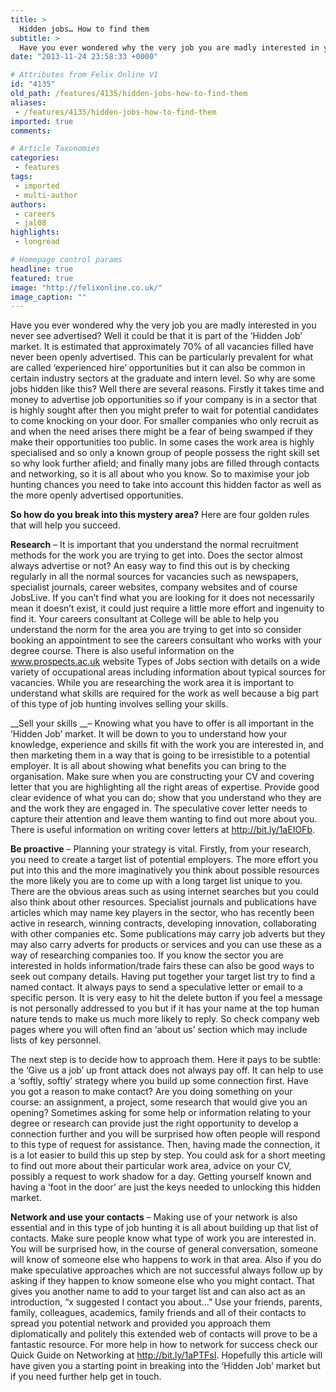 ```yaml
---
title: >
  Hidden jobs… How to find them
subtitle: >
  Have you ever wondered why the very job you are madly interested in you never see advertised?
date: "2013-11-24 23:58:33 +0000"

# Attributes from Felix Online V1
id: "4135"
old_path: /features/4135/hidden-jobs-how-to-find-them
aliases:
 - /features/4135/hidden-jobs-how-to-find-them
imported: true
comments:

# Article Taxonomies
categories:
 - features
tags:
 - imported
 - multi-author
authors:
 - careers
 - jal08
highlights:
 - longread

# Homepage control params
headline: true
featured: true
image: "http://felixonline.co.uk/"
image_caption: ""
---
```


Have you ever wondered why the very job you are madly interested in you never see advertised? Well it could be that it is part of the ‘Hidden Job’ market. It is estimated that approximately 70% of all vacancies filled have never been openly advertised. This can be particularly prevalent for what are called ‘experienced hire’ opportunities but it can also be common in certain industry sectors at the graduate and intern level. So why are some jobs hidden like this? Well there are several reasons. Firstly it takes time and money to advertise job opportunities so if your company is in a sector that is highly sought after then you might prefer to wait for potential candidates to come knocking on your door. For smaller companies who only recruit as and when the need arises there might be a fear of being swamped if they make their opportunities too public. In some cases the work area is highly specialised and so only a known group of people possess the right skill set so why look further afield; and finally many jobs are filled through contacts and networking, so it is all about who you know. So to maximise your job hunting chances you need to take into account this hidden factor as well as the more openly advertised opportunities.

__So how do you break into this mystery area?__
 Here are four golden rules that will help you succeed.

__Research__ – It is important that you understand the normal recruitment methods for the work you are trying to get into. Does the sector almost always advertise or not? An easy way to find this out is by checking regularly in all the normal sources for vacancies such as newspapers, specialist journals, career websites, company websites and of course JobsLive. If you can’t find what you are looking for it does not necessarily mean it doesn’t exist, it could just require a little more effort and ingenuity to find it. Your careers consultant at College will be able to help you understand the norm for the area you are trying to get into so consider booking an appointment to see the careers consultant who works with your degree course. There is also useful information on the www.prospects.ac.uk website Types of Jobs section with details on a wide variety of occupational areas including information about typical sources for vacancies. While you are researching the work area it is important to understand what skills are required for the work as well because a big part of this type of job hunting involves selling your skills.

__Sell your skills __– Knowing what you have to offer is all important in the ‘Hidden Job’ market. It will be down to you to understand how your knowledge, experience and skills fit with the work you are interested in, and then marketing them in a way that is going to be irresistible to a potential employer. It is all about showing what benefits you can bring to the organisation. Make sure when you are constructing your CV and covering letter that you are highlighting all the right areas of expertise. Provide good clear evidence of what you can do; show that you understand who they are and the work they are engaged in. The speculative cover letter needs to capture their attention and leave them wanting to find out more about you. There is useful information on writing cover letters at http://bit.ly/1aEIOFb.

__Be proactive__ – Planning your strategy is vital. Firstly, from your research, you need to create a target list of potential employers. The more effort you put into this and the more imaginatively you think about possible resources the more likely you are to come up with a long target list unique to you. There are the obvious areas such as using internet searches but you could also think about other resources. Specialist journals and publications have articles which may name key players in the sector, who has recently been active in research, winning contracts, developing innovation, collaborating with other companies etc. Some publications may carry job adverts but they may also carry adverts for products or services and you can use these as a way of researching companies too. If you know the sector you are interested in holds information/trade fairs these can also be good ways to seek out company details.
 Having put together your target list try to find a named contact. It always pays to send a speculative letter or email to a specific person. It is very easy to hit the delete button if you feel a message is not personally addressed to you but if it has your name at the top human nature tends to make us much more likely to reply. So check company web pages where you will often find an ‘about us’ section which may include lists of key personnel.

The next step is to decide how to approach them. Here it pays to be subtle: the ‘Give us a job’ up front attack does not always pay off. It can help to use a ‘softly, softly’ strategy where you build up some connection first. Have you got a reason to make contact? Are you doing something on your course: an assignment, a project, some research that would give you an opening? Sometimes asking for some help or information relating to your degree or research can provide just the right opportunity to develop a connection further and you will be surprised how often people will respond to this type of request for assistance. Then, having made the connection, it is a lot easier to build this up step by step. You could ask for a short meeting to find out more about their particular work area, advice on your CV, possibly a request to work shadow for a day. Getting yourself known and having a ‘foot in the door’ are just the keys needed to unlocking this hidden market.

__Network and use your contacts__ – Making use of your network is also essential and in this type of job hunting it is all about building up that list of contacts. Make sure people know what type of work you are interested in. You will be surprised how, in the course of general conversation, someone will know of someone else who happens to work in that area. Also if you do make speculative approaches which are not successful always follow up by asking if they happen to know someone else who you might contact. That gives you another name to add to your target list and can also act as an introduction, “x suggested I contact you about…” Use your friends, parents, family, colleagues, academics, family friends and all of their contacts to spread you potential network and provided you approach them diplomatically and politely this extended web of contacts will prove to be a fantastic resource. For more help in how to network for success check our Quick Guide on Networking at http://bit.ly/1aPTFsI.
 Hopefully this article will have given you a starting point in breaking into the ‘Hidden Job’ market but if you need further help get in touch.
